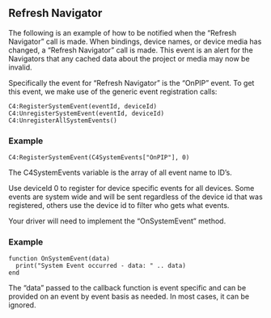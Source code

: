 
## Refresh Navigator

The following is an example of how to be notified when the “Refresh Navigator” call is made. When bindings, device names, or device media has changed, a “Refresh Navigator” call is made. This event is an alert for the Navigators that any cached data about the project or media may now be invalid.

Specifically the event for “Refresh Navigator” is the “OnPIP” event.  To get this event,  we make use of the generic event registration calls:

`C4:RegisterSystemEvent(eventId, deviceId)`
`C4:UnregisterSystemEvent(eventId, deviceId)`
`C4:UnregisterAllSystemEvents()`


### Example

`C4:RegisterSystemEvent(C4SystemEvents["OnPIP"], 0)`

The C4SystemEvents variable is the array of all event name to ID’s.

Use deviceId 0 to register for device specific events for all devices.  Some events are system wide and will be sent regardless of the device id that was registered, others use the device id to filter who gets what events.

Your driver will need to implement the “OnSystemEvent” method.


### Example

```
function OnSystemEvent(data)
  print("System Event occurred - data: " .. data)
end
```

The “data” passed to the callback function is event specific and can be provided on an event by event basis as needed.  In most cases, it can be ignored.
